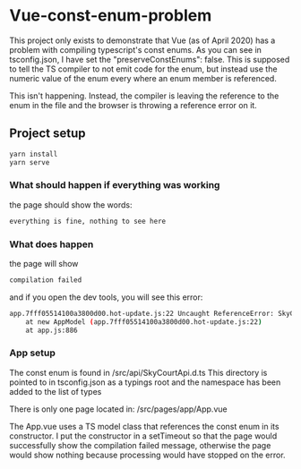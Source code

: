 # Vue-const-enum-problem

This project only exists to demonstrate that Vue (as of April 2020) has a problem with compiling typescript's const enums. As you can see in tsconfig.json, I have set the "preserveConstEnums": false. This is supposed to tell the TS compiler to not emit code for the enum, but instead use the numeric value
of the enum every where an enum member is referenced.

This isn't happening. Instead, the compiler is leaving the reference to the enum in the file and the browser is throwing a reference error on it.

## Project setup

```bash
yarn install
yarn serve
```

### What should happen if everything was working

the page should show the words:

```bash
everything is fine, nothing to see here
```

### What does happen

the page will show

```bash
compilation failed
```

and if you open the dev tools, you will see this error:

```bash
app.7fff05514100a3800d00.hot-update.js:22 Uncaught ReferenceError: SkyCourtApi is not defined
    at new AppModel (app.7fff05514100a3800d00.hot-update.js:22)
    at app.js:886
```

### App setup

The const enum is found in /src/api/SkyCourtApi.d.ts
This directory is pointed to in tsconfig.json as a typings root and the namespace has been added to the list of types

There is only one page located in:
/src/pages/app/App.vue

The App.vue uses a TS model class that references the const enum in its constructor. I put the constructor in a setTimeout so that the page would successfully show the compilation failed message, otherwise the page would show nothing because processing would have stopped on the error.
